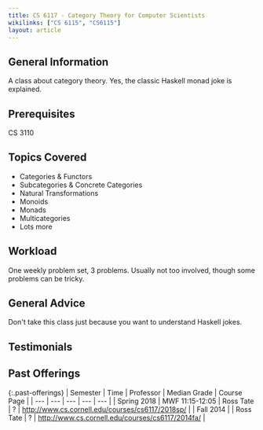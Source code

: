 ```yaml
---
title: CS 6117 - Category Theory for Computer Scientists
wikilinks: ["CS 6115", "CS6115"]
layout: article
---
```


## General Information

A class about category theory. Yes, the classic Haskell monad joke is explained.

## Prerequisites

CS 3110

## Topics Covered

- Categories & Functors
- Subcategories & Concrete Categories
- Natural Transformations
- Monoids
- Monads
- Multicategories
- Lots more

## Workload

One weekly problem set, 3 problems. Usually not too involved, though some problems can be tricky.

## General Advice

Don't take this class just because you want to understand Haskell jokes.

## Testimonials

## Past Offerings

{:.past-offerings}
| Semester | Time | Professor | Median Grade | Course Page |
| --- | --- | --- | --- | --- |
| Spring 2018 | MWF 11:15-12:05 | Ross Tate | ? | <http://www.cs.cornell.edu/courses/cs6117/2018sp/> |
| Fall 2014 | | Ross Tate | ? | <http://www.cs.cornell.edu/courses/cs6117/2014fa/> |
